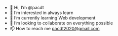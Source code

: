 - 👋 Hi, I’m @pacdt
- 👀 I’m interested in always learn
- 🌱 I’m currently learning Web development
- 💞️ I’m looking to collaborate on everything possible
- 📫 How to reach me pacdt2020@gmail.com

<!---
pacdt/pacdt is a ✨ special ✨ repository because its `README.md` (this file) appears on your GitHub profile.
You can click the Preview link to take a look at your changes.
--->

